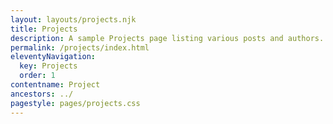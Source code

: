 ```yaml
---
layout: layouts/projects.njk
title: Projects
description: A sample Projects page listing various posts and authors.
permalink: /projects/index.html
eleventyNavigation:
  key: Projects
  order: 1
contentname: Project
ancestors: ../
pagestyle: pages/projects.css
---
```

